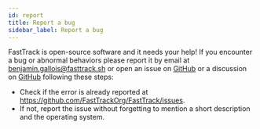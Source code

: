 ```yaml
---
id: report
title: Report a bug
sidebar_label: Report a bug
---
```


FastTrack is open-source software and it needs your help!
If you encounter a bug or abnormal behaviors please report it by email at benjamin.gallois@fasttrack.sh or open an issue on [GitHub](https://github.com/FastTrackOrg/FastTrack/issues) or a discussion on [GitHub](https://github.com/FastTrackOrg/FastTrack/discussions) following these steps:
* Check if the error is already reported at https://github.com/FastTrackOrg/FastTrack/issues.
* If not, report the issue without forgetting to mention a short description and the operating system.

